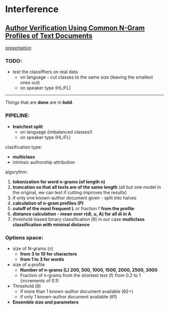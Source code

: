 # Interference

## [Author Verification Using Common N-Gram Profiles of Text Documents](https://www.aclweb.org/anthology/C14-1038.pdf)
[presentation](https://docs.google.com/presentation/d/1BZhBRqKzosFH2LZMjeQsJ-l_2NAoIszGsNeXn3zk0Z8/edit#slide=id.g7e294f0bb6_0_100)

### TODO:
- test the classiffiers on real data
    - on language - cut classes to the same size (leaving the smallest ones out)
    - on speaker type (HL/FL)

---
Things that are **done** are in **bold**.

### PIPELINE:
- **train/test split**
    - on language (imbalanced classes!)
    - on speaker type (HL/FL)
    
clasification type:
- **multiclass**
- intrinsic authorship attribution

algorythm:
1. **tokenization for word n-grams (of length n)**
2. **truncation so that all texts are of the same length** (all but one model in the original, we can test if cutting improves the results)
3. if only one known-author document given - split into halves
4. **calculation of n-gram profiles (P)**
5. **cutoff of the most frequent L** or fraction f **from the profile**
6. **distance calculation - mean over r(di, u, A) for all di in A**
7. threshold-based binary classification (θ) in our case **multiclass classification with minimal distance**

### Options space:
- size of N-grams (n)
    - **from 3 to 10 for characters**
    - **from 1 to 3 for words**
- size of a profile 
    - **Number of n-grams (L) 200, 500, 1000, 1500, 2000, 2500, 3000**
    - Fraction of n-grams from the shortest text (f) from 0.2 to 1 (increments of 0.1)
- Threshold (θ)
  - if more than 1 known-author document available (θ2+)
  - if only 1 known-author document available (θ1)
- **Ensemble size and parameters**
